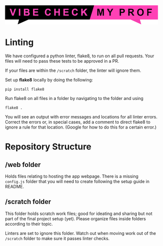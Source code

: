 <p align="center">
  <img src="https://github.com/Jonqora/VibeCheckMyProf/blob/main/scratch/image_files/vcmp_logo.png" />
</p>

# Linting

We have configured a python linter, flake8, to run on all pull requests. Your files will need to pass these tests to be approved in a PR.

If your files are within the `/scratch` folder, the linter will ignore them. 

Set up **flake8** locally by doing the following:

```
pip install flake8
```

Run flake8 on all files in a folder by navigating to the folder and using
```
flake8 .
```

You will see an output with error messages and locations for all linter errors. Correct the errors or, in special cases, add a comment to direct flake8 to ignore a rule for that location. (Google for how to do this for a certain error.)

# Repository Structure

## /web folder
Holds files relating to hosting the app webpage. There is a missing `config.js` folder that you will need to create following the setup guide in README.

## /scratch folder
This folder holds scratch work files; good for ideating and sharing but not part of the final project setup (yet). Please organize files inside folders according to their topic.

Linters are set to ignore this folder. Watch out when moving work out of the `/scratch` folder to make sure it passes linter checks.
